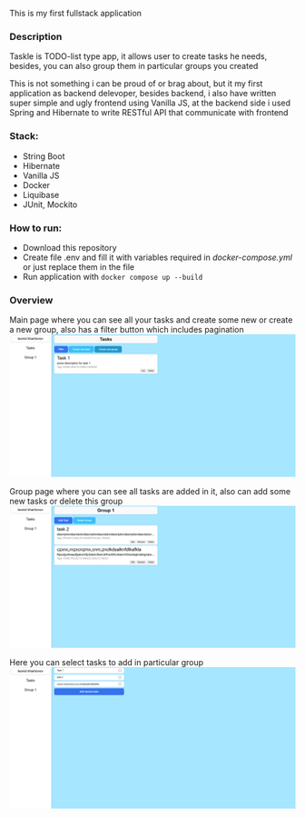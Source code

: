 This is my first fullstack application

### Description
Taskle is TODO-list type app, it allows user to create tasks he needs, besides, you can also group them in particular groups you created

This is not something i can be proud of or brag about, but it my first application as backend delevoper, besides backend, i also have written super simple and ugly frontend using Vanilla JS, at the backend side i used Spring and Hibernate to write RESTful API that communicate with frontend

### Stack:
- String Boot
- Hibernate
- Vanilla JS
- Docker
- Liquibase
- JUnit, Mockito

### How to run:
- Download this repository
- Create file .env and fill it with variables required in _docker-compose.yml_ or just replace them in the file
- Run application with `docker compose up --build`

### Overview
Main page where you can see all your tasks and create some new or create a new group, also has a filter button which includes pagination
![alt text](images/image.png)

Group page where you can see all tasks are added in it, also can add some new tasks or delete this group
![alt text](images/image2.png)

Here you can select tasks to add in particular group
![alt text](images/image3.png)
